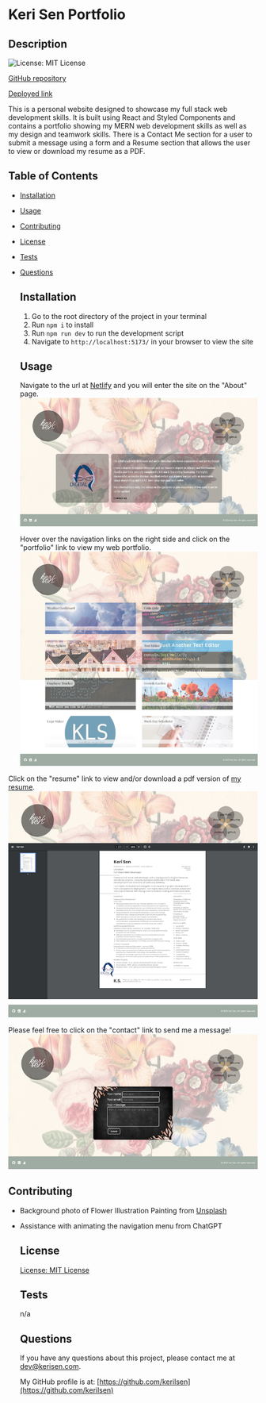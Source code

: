 # Keri Sen Portfolio

  ## Description

  ![License: MIT License](https://img.shields.io/badge/License-MIT-yellow.svg)

  [GitHub repository](https://github.com/kerilsen/react-portfolio)

  [Deployed link](https://kerisen.netlify.app)

  This is a personal website designed to showcase my full stack web development skills. It is built using React and Styled Components and contains a portfolio showing my MERN web development skills as well as my design and teamwork skills. There is a Contact Me section for a user to submit a message using a form and a Resume section that allows the user to view or download my resume as a PDF. 

## Table of Contents

- [Installation](#installation)
- [Usage](#usage)
- [Contributing](#contributing)
- [License](#license)
- [Tests](#tests)
- [Questions](#questions)

  ## Installation

  1. Go to the root directory of the project in your terminal 
  2. Run `npm i` to install 
  3. Run `npm run dev` to run the development script
  4. Navigate to `http://localhost:5173/` in your browser to view the site

  ## Usage

  Navigate to the url at [Netlify](https://kerisen.netlify.app) and you will enter the site on the "About" page.
  ![Screenshot of About Me page](./public/assets/screencapture-about.png)
  
  Hover over the navigation links on the right side and click on the "portfolio" link to view my web portfolio.
![Screenshot of Portfolio page](./public/assets/screencapture-portfolio.png)

Click on the "resume" link to view and/or download a pdf version of [my resume](./public/assets/KeriSenResume.pdf).
![Screenshot of Resume page](./public/assets/screencapture-resume.png)

Please feel free to click on the "contact" link to send me a message!
![Screenshot of Contact page](./public/assets/screencapture-contact.png)

  ## Contributing

* Background photo of Flower Illustration Painting from [Unsplash](https://unsplash.com/photos/pink-and-white-flower-painting-SMWPYQhVRuY)
* Assistance with animating the navigation menu from ChatGPT

  ## License

  [License: MIT License](https://opensource.org/licenses/MIT)

  ## Tests

  n/a

  ## Questions

  If you have any questions about this project, please contact me at dev@kerisen.com.

  My GitHub profile is at: [https://github.com/kerilsen](https://github.com/kerilsen)
